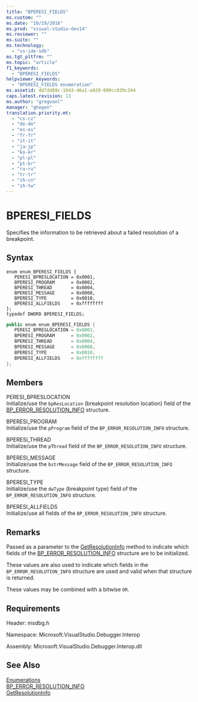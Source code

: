 ```yaml
---
title: "BPERESI_FIELDS"
ms.custom: ""
ms.date: "10/19/2016"
ms.prod: "visual-studio-dev14"
ms.reviewer: ""
ms.suite: ""
ms.technology: 
  - "vs-ide-sdk"
ms.tgt_pltfrm: ""
ms.topic: "article"
f1_keywords: 
  - "BPERESI_FIELDS"
helpviewer_keywords: 
  - "BPERESI_FIELDS enumeration"
ms.assetid: dd7dd89c-1043-46a1-a929-099cc039c344
caps.latest.revision: 11
ms.author: "gregvanl"
manager: "ghogen"
translation.priority.mt: 
  - "cs-cz"
  - "de-de"
  - "es-es"
  - "fr-fr"
  - "it-it"
  - "ja-jp"
  - "ko-kr"
  - "pl-pl"
  - "pt-br"
  - "ru-ru"
  - "tr-tr"
  - "zh-cn"
  - "zh-tw"
---
```

# BPERESI_FIELDS
Specifies the information to be retrieved about a failed resolution of a breakpoint.  
  
## Syntax  
  
```cpp#  
enum enum_BPERESI_FIELDS {   
   PERESI_BPRESLOCATION = 0x0001,  
   BPERESI_PROGRAM      = 0x0002,  
   BPERESI_THREAD       = 0x0004,  
   BPERESI_MESSAGE      = 0x0008,  
   BPERESI_TYPE         = 0x0010,  
   BPERESI_ALLFIELDS    = 0xffffffff  
};  
typedef DWORD BPERESI_FIELDS;  
```  
  
```c#  
public enum enum_BPERESI_FIELDS {   
   PERESI_BPRESLOCATION = 0x0001,  
   BPERESI_PROGRAM      = 0x0002,  
   BPERESI_THREAD       = 0x0004,  
   BPERESI_MESSAGE      = 0x0008,  
   BPERESI_TYPE         = 0x0010,  
   BPERESI_ALLFIELDS    = 0xffffffff  
};  
```  
  
## Members  
 PERESI_BPRESLOCATION  
 Initialize/use the `bpResLocation` (breakpoint resolution location) field of the [BP_ERROR_RESOLUTION_INFO](../extensibility-debugger-reference/bp_error_resolution_info.md) structure.  
  
 BPERESI_PROGRAM  
 Initialize/use the `pProgram` field of the `BP_ERROR_RESOLUTION_INFO` structure.  
  
 BPERESI_THREAD  
 Initialize/use the `pThread` field of the `BP_ERROR_RESOLUTION_INFO` structure.  
  
 BPERESI_MESSAGE  
 Initialize/use the `bstrMessage` field of the `BP_ERROR_RESOLUTION_INFO` structure.  
  
 BPERESI_TYPE  
 Initialize/use the `dwType` (breakpoint type) field of the `BP_ERROR_RESOLUTION_INFO` structure.  
  
 BPERESI_ALLFIELDS  
 Initialize/use all fields of the `BP_ERROR_RESOLUTION_INFO` structure.  
  
## Remarks  
 Passed as a parameter to the [GetResolutionInfo](../extensibility-debugger-reference/idebugerrorbreakpointresolution2--getresolutioninfo.md) method to indicate which fields of the [BP_ERROR_RESOLUTION_INFO](../extensibility-debugger-reference/bp_error_resolution_info.md) structure are to be initialized.  
  
 These values are also used to indicate which fields in the `BP_ERROR_RESOLUTION_INFO` structure are used and valid when that structure is returned.  
  
 These values may be combined with a bitwise `OR`.  
  
## Requirements  
 Header: msdbg.h  
  
 Namespace: Microsoft.VisualStudio.Debugger.Interop  
  
 Assembly: Microsoft.VisualStudio.Debugger.Interop.dll  
  
## See Also  
 [Enumerations](../extensibility-debugger-reference/enumerations--visual-studio-debugging-.md)   
 [BP_ERROR_RESOLUTION_INFO](../extensibility-debugger-reference/bp_error_resolution_info.md)   
 [GetResolutionInfo](../extensibility-debugger-reference/idebugerrorbreakpointresolution2--getresolutioninfo.md)
